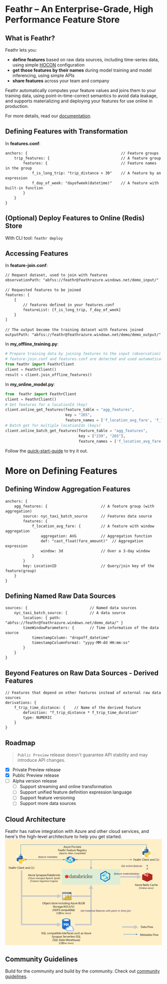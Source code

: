 Feathr – An Enterprise-Grade, High Performance Feature Store
===========================================

## What is Feathr?

Feathr lets you:
* **define features** based on raw data sources, including time-series data, using simple [HOCON](https://github.com/lightbend/config/blob/main/HOCON.md) configuration 
* **get those features by their names** during model training and model inferencing,
using simple APIs
* **share features** across your team and company

Feathr automatically computes your feature values and joins them to your training
data, using point-in-time-correct semantics to avoid data leakage, and supports materializing and deploying
your features for use online in production.

For more details, read our [documentation](docs/README.md).

## Defining Features with Transformation
In **features.conf**:
```
anchors: {                                          // Feature groups
    trip_features: {                                // A feature group
        features: {                                 // Feature names in the group
            f_is_long_trip: "trip_distance > 30"    // A feature by an expression
            f_day_of_week: "dayofweek(datetime)"    // A feature with built-in function
        }
    }
}
```

## (Optional) Deploy Features to Online (Redis) Store
With CLI tool: `feathr deploy`

## Accessing Features
In **feature-join.conf**:
```
// Request dataset, used to join with features 
observationPath: "abfss://feathr@feathrazure.windows.net/demo_input/"

// Requested features to be joined 
features: [      
    {
        // features defined in your features.conf
        featureList: [f_is_long_trip, f_day_of_week] 
    }
]

// The output become the training dataset with features joined
outputPath: "abfss://feathr@feathrazure.windows.net/demo/demo_output/"
```

In **my_offline_training.py**:
```python
# Prepare training data by joining features to the input (observation) data.
# feature-join.conf and features.conf are detected and used automatically.
from feathr import FeathrClient
client = FeathrClient()
result = client.join_offline_features()
```

In **my_online_model.py**:
```python
from  feathr import FeathrClient
client = FeathrClient()
# Get features for a locationId (key)
client.online_get_features(feature_table = "agg_features", 
                           key = "265",
                           feature_names = ['f_location_avg_fare', 'f_location_max_fare'])
# Batch get for multiple locationIds (keys)
client.online_batch_get_features(feature_table = "agg_features",
                                 key = ["239", "265"],
                                 feature_names = ['f_location_avg_fare', 'f_location_max_fare'])

```

Follow the [quick-start-guide](docs/quickstart.md) to try it out.

# More on Defining Features

## Defining Window Aggregation Features
```
anchors: {
    agg_features: {                        // A feature group (with aggregation)
        source: nyc_taxi_batch_source      // Features data source
        features: {
            f_location_avg_fare: {         // A feature with window aggregation
                aggregation: AVG           // Aggregation function
                def: "cast_float(fare_amount)"  // Aggregation expression
                window: 3d                 // Over a 3-day window
            }
        }
        key: LocationID                    // Query/join key of the feature(group)
    }
}
```

## Defining Named Raw Data Sources
```
sources: {                            // Named data sources
    nyc_taxi_batch_source: {          // A data source
        location: { path: "abfss://feathr@feathrazure.windows.net/demo_data/" }
        timeWindowParameters: {       // Time information of the data source
            timestampColumn: "dropoff_datetime"
            timestampColumnFormat: "yyyy-MM-dd HH:mm:ss"
        }
    }
}
```

## Beyond Features on Raw Data Sources - Derived Features
```
// Features that depend on other features instead of external raw data sources
derivations: {    
    f_trip_time_distance: {    // Name of the derived feature
        definition: "f_trip_distance * f_trip_time_duration"
        type: NUMERIC
    }
}
```

## Roadmap
>`Public Preview` release doesn't guarantee API stability and may introduce API changes.

- [x] Private Preview release
- [x] Public Preview release
- [ ] Alpha version release
  - [ ] Support streaming and online transformation
  - [ ] Support unified feature definition expression language
  - [ ] Support feature versioning
  - [ ] Support more data sources

## Cloud Architecture
Feathr has native integration with Azure and other cloud services, and here's the high-level architecture to help you get started.
![Architecture](./images/architecture.png)
## Community Guidelines
Build for the community and build by the community. Check out [community guidelines](CONTRIBUTING.md).

